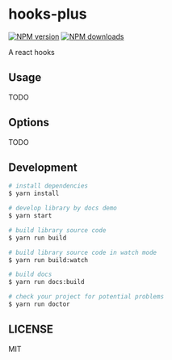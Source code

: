 # hooks-plus

[![NPM version](https://img.shields.io/npm/v/hooks-plus.svg?style=flat)](https://npmjs.org/package/hooks-plus)
[![NPM downloads](http://img.shields.io/npm/dm/hooks-plus.svg?style=flat)](https://npmjs.org/package/hooks-plus)

A react hooks

## Usage

TODO

## Options

TODO

## Development

```bash
# install dependencies
$ yarn install

# develop library by docs demo
$ yarn start

# build library source code
$ yarn run build

# build library source code in watch mode
$ yarn run build:watch

# build docs
$ yarn run docs:build

# check your project for potential problems
$ yarn run doctor
```

## LICENSE

MIT
